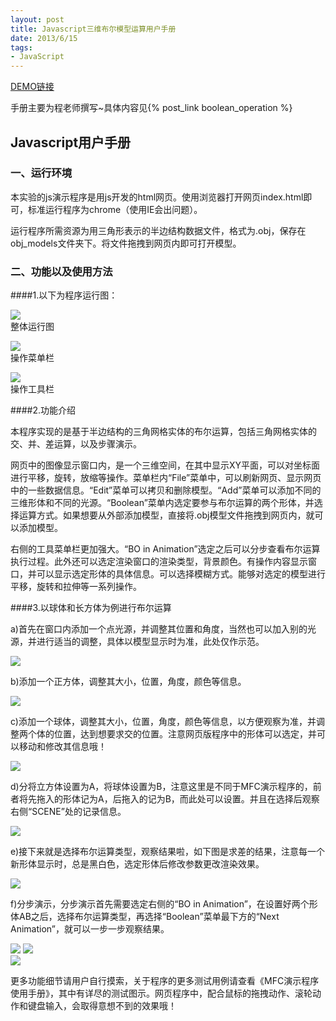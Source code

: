 ```yaml
---
layout: post
title: Javascript三维布尔模型运算用户手册
date: 2013/6/15
tags:
- JavaScript
---
```


[DEMO链接](/boolean/index.html)

手册主要为程老师撰写~具体内容见{% post_link boolean_operation %}

<!--more-->

## Javascript用户手册

### 一、运行环境

本实验的js演示程序是用js开发的html网页。使用浏览器打开网页index.html即可，标准运行程序为chrome（使用IE会出问题）。

运行程序所需资源为用三角形表示的半边结构数据文件，格式为.obj，保存在obj_models文件夹下。将文件拖拽到网页内即可打开模型。

### 二、功能以及使用方法

####1.以下为程序运行图：

![](/images/threejs_2.1.png)  
整体运行图

![](/images/threejs_2.2.png)  
操作菜单栏

![](/images/threejs_2.3.png)  
操作工具栏

####2.功能介绍

本程序实现的是基于半边结构的三角网格实体的布尔运算，包括三角网格实体的交、并、差运算，以及步骤演示。

网页中的图像显示窗口内，是一个三维空间，在其中显示XY平面，可以对坐标面进行平移，旋转，放缩等操作。菜单栏内“File”菜单中，可以刷新网页、显示网页中的一些数据信息。“Edit”菜单可以拷贝和删除模型。“Add”菜单可以添加不同的三维形体和不同的光源。“Boolean”菜单内选定要参与布尔运算的两个形体，并选择运算方式。如果想要从外部添加模型，直接将.obj模型文件拖拽到网页内，就可以添加模型。

右侧的工具菜单栏更加强大。“BO in Animation”选定之后可以分步查看布尔运算执行过程。此外还可以选定渲染窗口的渲染类型，背景颜色。有操作内容显示窗口，并可以显示选定形体的具体信息。可以选择模糊方式。能够对选定的模型进行平移，旋转和拉伸等一系列操作。

####3.以球体和长方体为例进行布尔运算

a)首先在窗口内添加一个点光源，并调整其位置和角度，当然也可以加入别的光源，并进行适当的调整，具体以模型显示时为准，此处仅作示范。

![](/images/threejs_3.1.png) 

b)添加一个正方体，调整其大小，位置，角度，颜色等信息。

![](/images/threejs_3.2.png) 

c)添加一个球体，调整其大小，位置，角度，颜色等信息，以方便观察为准，并调整两个体的位置，达到想要求交的位置。注意网页版程序中的形体可以选定，并可以移动和修改其信息哦！

![](/images/threejs_3.3.png) 

d)分将立方体设置为A，将球体设置为B，注意这里是不同于MFC演示程序的，前者将先拖入的形体记为A，后拖入的记为B，而此处可以设置。并且在选择后观察右侧“SCENE”处的记录信息。

![](/images/threejs_3.4.png) 

e)接下来就是选择布尔运算类型，观察结果啦，如下图是求差的结果，注意每一个新形体显示时，总是黑白色，选定形体后修改参数更改渲染效果。
 
![](/images/threejs_3.5.png) 

f)分步演示，分步演示首先需要选定右侧的“BO in Animation”，在设置好两个形体AB之后，选择布尔运算类型，再选择“Boolean”菜单最下方的“Next Animation”，就可以一步一步观察结果。
   
![](/images/threejs_3.6.png) 
![](/images/threejs_3.7.png)  
![](/images/threejs_3.8.png)
 
更多功能细节请用户自行摸索，关于程序的更多测试用例请查看《MFC演示程序使用手册》，其中有详尽的测试图示。网页程序中，配合鼠标的拖拽动作、滚轮动作和键盘输入，会取得意想不到的效果哦！
